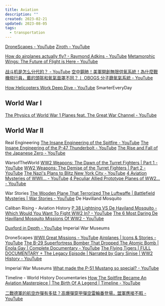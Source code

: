 ```yaml
---
title: Aviation
description: ""
created: 2023-02-21
updated: 2023-08-05
tags:
  - transportation
---
```


[DroneScapes - YouTube](https://www.youtube.com/@Dronescapes)
[Ziroth - YouTube](https://www.youtube.com/@ZirothTech)

[How do airplanes actually fly? - Raymond Adkins - YouTube](https://www.youtube.com/watch?v=p4VHMsIuPmk)
[Metamorphic Wings: The Future of Flight is Here - YouTube](https://www.youtube.com/watch?v=OKWurIhfkhQ)

[战斗机是怎么分代的？ - YouTube](https://www.youtube.com/watch?v=SWxZdodxoYk)
[空中鋼肺！美軍開創無限供氧系統！為什麼戰機飛行員，戴的頭盔和氧氣面罩不同？丨 OBOGS 分子篩氧氣系統 - YouTube](https://www.youtube.com/watch?v=0oZ7NGhOXzU)

[How Helicopters Work Deep Dive - YouTube](https://www.youtube.com/playlist?list=PL6CECC2E56B68A2C3) SmarterEveryDay

## World War I

[The Physics of World War 1 Planes feat. The Great War Channel - YouTube](https://www.youtube.com/watch?v=MI08NGCgISE)

## World War II

Real Engineering
[The Insane Engineering of the Spitfire - YouTube](https://www.youtube.com/watch?v=_m6SEKNgxno)
[The Insane Engineering of the P-47 Thunderbolt - YouTube](https://www.youtube.com/watch?v=IwqTN5fhMR8)
[The Rise and Fall of the Japanese Zero - YouTube](https://www.youtube.com/watch?v=X0Mu4jJ0S0s)

WarsofTheWorld
[WW2 Weapons: The Dawn of the Turret Fighters | Part 1 - YouTube](https://www.youtube.com/watch?v=aB7AZNGvl6A)
[WW2 Weapons: The Demise of the Turret Fighters | Part 2 - YouTube](https://www.youtube.com/watch?v=aiqOyH6c6bQ)
[The Nazi's Plans to Blitz New York City - YouTube](https://www.youtube.com/watch?v=8xuWj9su1qc)
[4 Aviation Mysteries of WWII... - YouTube](https://www.youtube.com/watch?v=dNgoeiSG20k)
[4 Peculiar Allied Prototype Planes of WW2... - YouTube](https://www.youtube.com/watch?v=6Ch7cOtDbOU)

War Stories
[The Wooden Plane That Terrorized The Luftwaffe | Battlefield Mysteries | War Stories - YouTube](https://www.youtube.com/watch?v=TDZlMRVwxEY) De Havilland Mosquito

Caliban Rising - Aviation History
[P 38 Lightning VS De Haviland Mosquito - Which Would You Want To Fight WW2 In? - YouTube](https://www.youtube.com/watch?v=ChsLapzCH5c)
[The 6 Most Daring De Havilland Mosquito Missions Of WW2 - YouTube](https://www.youtube.com/watch?v=WJS6RgA9mqc)

[Duxford in Depth - YouTube](https://www.youtube.com/playlist?list=PLolzHiCNNbO8ehcr_CBTqSrbIgWel-ecU) Imperial War Museums

DroneScapes
[WWII Great Missions - YouTube](https://www.youtube.com/playlist?list=PL28FIzSr3HNsPRQfcbgHGFdMRLkEsQGtL)
[Airplanes | Icons & Stories - YouTube](https://www.youtube.com/playlist?list=PLBI4gRjPKfnNx3Mp4xzYTtVARDWEr6nrT)
[The B-29 Superfortress Bomber That Dropped The Atomic Bomb | Enola Gay | Complete Documentary - YouTube](https://www.youtube.com/watch?v=a1UnKZI1csg)
[The Flying Tigers | FULL DOCUMENTARY + The Legacy Episode | Narrated by Gary Sinise | WW2 History - YouTube](https://www.youtube.com/watch?v=gaJrwwOkEjY)

Imperial War Museums
[What made the P-51 Mustang so special? - YouTube](https://www.youtube.com/watch?v=Hp1MA7X12wA)

Timeline - World History Documentaries
[How The Spitfire Became An Aviation Masterpiece | The Birth Of A Legend | Timeline - YouTube](https://www.youtube.com/watch?v=fR03Mmv2bUs)

[二戰德軍的航空炸彈有多猛？高爆彈穿甲彈空雷輪番登場，盟軍應接不暇 - YouTube](https://www.youtube.com/watch?v=nMkb8zssv-g)
